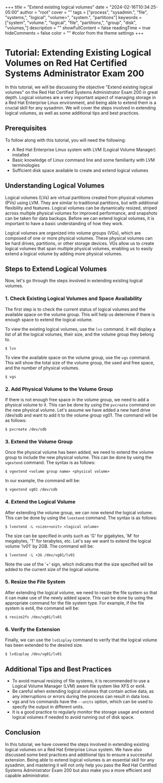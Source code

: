 +++
title = "Extend existing logical volumes"
date = "2024-02-16T10:34:25-05:00"
author = "root"
cover = ""
tags = ["process", "sysadmin.", "file", "systems,", "logical", "volume>", "system.", "partitions"]
keywords = ["system", "volume.", "logical", "file", "partitions,", "group", "disk", "volumes,"]
description = ""
showFullContent = false
readingTime = true
hideComments = false
color = "" #color from the theme settings
+++


# Tutorial: Extending Existing Logical Volumes on Red Hat Certified Systems Administrator Exam 200

In this tutorial, we will be discussing the objective "Extend existing logical volumes" on the Red Hat Certified Systems Administrator Exam 200 in great depth. Logical volumes are a very important aspect of managing storage in a Red Hat Enterprise Linux environment, and being able to extend them is a crucial skill for any sysadmin. We will cover the steps involved in extending logical volumes, as well as some additional tips and best practices.

## Prerequisites

To follow along with this tutorial, you will need the following:

- A Red Hat Enterprise Linux system with LVM (Logical Volume Manager) installed
- Basic knowledge of Linux command line and some familiarity with LVM terminologies
- Sufficient disk space available to create and extend logical volumes

## Understanding Logical Volumes

Logical volumes (LVs) are virtual partitions created from physical volumes (PVs) using LVM. They are similar to traditional partitions, but with additional flexibility and features. Logical volumes can be dynamically resized, striped across multiple physical volumes for improved performance, and snapshots can be taken for data backups. Before we can extend logical volumes, it is important to have a basic understanding of how they work.

Logical volumes are organized into volume groups (VGs), which are composed of one or more physical volumes. These physical volumes can be hard drives, partitions, or other storage devices. VGs allow us to create logical volumes that span multiple physical volumes, enabling us to easily extend a logical volume by adding more physical volumes.

## Steps to Extend Logical Volumes

Now, let's go through the steps involved in extending existing logical volumes.

### 1. Check Existing Logical Volumes and Space Availability

The first step is to check the current status of logical volumes and the available space on the volume group. This will help us determine if there is enough space to extend the logical volume.

To view the existing logical volumes, use the `lvs` command. It will display a list of all the logical volumes, their size, and the volume group they belong to.

```
$ lvs 
```

To view the available space on the volume group, use the `vgs` command. This will show the total size of the volume group, the used and free space, and the number of physical volumes.

```
$ vgs 
```

### 2. Add Physical Volume to the Volume Group

If there is not enough free space in the volume group, we need to add a physical volume to it. This can be done by using the `pvcreate` command on the new physical volume. Let's assume we have added a new hard drive /dev/sdb and want to add it to the volume group vg01. The command will be as follows:

```
$ pvcreate /dev/sdb 
```

### 3. Extend the Volume Group

Once the physical volume has been added, we need to extend the volume group to include the new physical volume. This can be done by using the `vgextend` command. The syntax is as follows:

```
$ vgextend <volume group name> <physical volume>
```

In our example, the command will be:

```
$ vgextend vg01 /dev/sdb
```

### 4. Extend the Logical Volume

After extending the volume group, we can now extend the logical volume. This can be done by using the `lvextend` command. The syntax is as follows:

```
$ lvextend -L <size><unit> <logical volume>
```

The size can be specified in units such as 'G' for gigabytes, 'M' for megabytes, 'T' for terabytes, etc. Let's say we want to extend the logical volume 'lv01' by 2GB. The command will be:

```
$ lvextend -L +2G /dev/vg01/lv01 
```

Note the use of the '+' sign, which indicates that the size specified will be added to the current size of the logical volume.

### 5. Resize the File System

After extending the logical volume, we need to resize the file system so that it can make use of the newly added space. This can be done by using the appropriate command for the file system type. For example, if the file system is ext4, the command will be:

```
$ resize2fs /dev/vg01/lv01 
```

### 6. Verify the Extension

Finally, we can use the `lvdisplay` command to verify that the logical volume has been extended to the desired size.

```
$ lvdisplay /dev/vg01/lv01 
```

## Additional Tips and Best Practices

- To avoid manual resizing of file systems, it is recommended to use a Logical Volume Manager (LVM) aware file system like XFS or ext4.
- Be careful when extending logical volumes that contain active data, as any interruptions or errors during the process can result in data loss.
- vgs and lvs commands have the `--units` option, which can be used to specify the output in different units.
- It is a good practice to regularly monitor the storage usage and extend logical volumes if needed to avoid running out of disk space.

## Conclusion

In this tutorial, we have covered the steps involved in extending existing logical volumes on a Red Hat Enterprise Linux system. We have also discussed some best practices and additional tips to ensure a successful extension. Being able to extend logical volumes is an essential skill for any sysadmin, and mastering it will not only help you pass the Red Hat Certified Systems Administrator Exam 200 but also make you a more efficient and capable administrator.